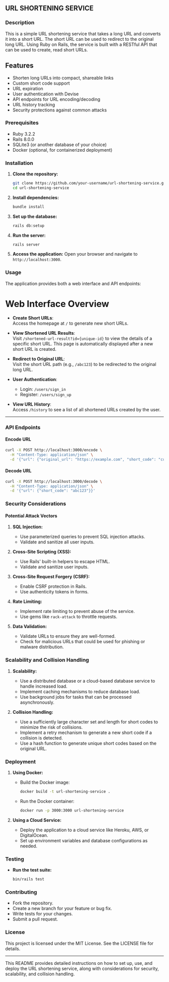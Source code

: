 ## URL SHORTENING SERVICE

### Description
This is a simple URL shortening service that takes a long URL and converts it into a short URL. The short URL can be used to redirect to the original long URL. Using Ruby on Rails, the service is built with a RESTful API that can be used to create, read short URLs.


## Features

- Shorten long URLs into compact, shareable links
- Custom short code support
- URL expiration 
- User authentication with Devise
- API endpoints for URL encoding/decoding
- URL history tracking
- Security protections against common attacks

### Prerequisites
- Ruby 3.2.2
- Rails 8.0.0
- SQLite3 (or another database of your choice)
- Docker (optional, for containerized deployment)

### Installation

1. **Clone the repository:**
    ```sh
    git clone https://github.com/your-username/url-shortening-service.git
    cd url-shortening-service
    ```

2. **Install dependencies:**
    ```sh
    bundle install
    ```

3. **Set up the database:**
    ```sh
    rails db:setup
    ```

4. **Run the server:**
    ```sh
    rails server
    ```

5. **Access the application:**
    Open your browser and navigate to `http://localhost:3000`.

### Usage


The application provides both a web interface and API endpoints:

# Web Interface Overview

- **Create Short URLs**:  
  Access the homepage at `/` to generate new short URLs.  

- **View Shortened URL Results**:  
  Visit `/shortened-url-result?id={unique-id}` to view the details of a specific short URL. This page is automatically displayed after a new short URL is created.  

- **Redirect to Original URL**:  
  Visit the short URL path (e.g., `/abc123`) to be redirected to the original long URL.

- **User Authentication**:  
  - Login: `/users/sign_in`  
  - Register: `/users/sign_up`  

- **View URL History**:  
  Access `/history` to see a list of all shortened URLs created by the user.

---

### API Endpoints

#### Encode URL
```bash
curl -X POST http://localhost:3000/encode \
  -H "Content-Type: application/json" \
  -d '{"url": {"original_url": "https://example.com", "short_code": "custom123"}}'
```

#### Decode URL
```bash
curl -X POST http://localhost:3000/decode \
  -H "Content-Type: application/json" \
  -d '{"url": {"short_code": "abc123"}}'
```


### Security Considerations

#### Potential Attack Vectors

1. **SQL Injection:**
    - Use parameterized queries to prevent SQL injection attacks.
    - Validate and sanitize all user inputs.

2. **Cross-Site Scripting (XSS):**
    - Use Rails' built-in helpers to escape HTML.
    - Validate and sanitize user inputs.

3. **Cross-Site Request Forgery (CSRF):**
    - Enable CSRF protection in Rails.
    - Use authenticity tokens in forms.

4. **Rate Limiting:**
    - Implement rate limiting to prevent abuse of the service.
    - Use gems like `rack-attack` to throttle requests.

5. **Data Validation:**
    - Validate URLs to ensure they are well-formed.
    - Check for malicious URLs that could be used for phishing or malware distribution.

### Scalability and Collision Handling

1. **Scalability:**
    - Use a distributed database or a cloud-based database service to handle increased load.
    - Implement caching mechanisms to reduce database load.
    - Use background jobs for tasks that can be processed asynchronously.

2. **Collision Handling:**
    - Use a sufficiently large character set and length for short codes to minimize the risk of collisions.
    - Implement a retry mechanism to generate a new short code if a collision is detected.
    - Use a hash function to generate unique short codes based on the original URL.

### Deployment

1. **Using Docker:**
    - Build the Docker image:
        ```sh
        docker build -t url-shortening-service .
        ```
    - Run the Docker container:
        ```sh
        docker run -p 3000:3000 url-shortening-service
        ```

2. **Using a Cloud Service:**
    - Deploy the application to a cloud service like Heroku, AWS, or DigitalOcean.
    - Set up environment variables and database configurations as needed.

### Testing

- **Run the test suite:**
    ```sh
    bin/rails test
    ```

### Contributing

- Fork the repository.
- Create a new branch for your feature or bug fix.
- Write tests for your changes.
- Submit a pull request.

### License

This project is licensed under the MIT License. See the LICENSE file for details.

---

This README provides detailed instructions on how to set up, use, and deploy the URL shortening service, along with considerations for security, scalability, and collision handling.